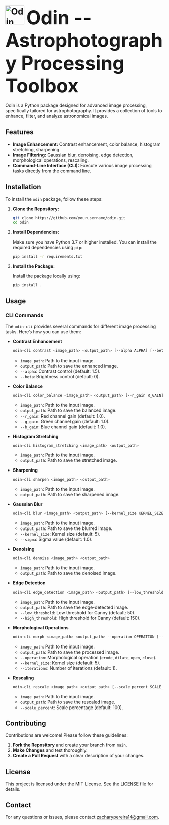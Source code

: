 # <img src="https://github.com/ZachPereira14/odin/blob/main/odin_icon.ico?raw=true" alt="Odin Icon" width="60" height="60"> <span style="font-size: 60px;">Odin -- Astrophotography Processing Toolbox</span>



Odin is a Python package designed for advanced image processing, specifically tailored for astrophotography. It provides a collection of tools to enhance, filter, and analyze astronomical images.

## Features

- **Image Enhancement:** Contrast enhancement, color balance, histogram stretching, sharpening.
- **Image Filtering:** Gaussian blur, denoising, edge detection, morphological operations, rescaling.
- **Command-Line Interface (CLI):** Execute various image processing tasks directly from the command line.

## Installation

To install the `odin` package, follow these steps:

1. **Clone the Repository:**

   ```bash
   git clone https://github.com/yourusername/odin.git
   cd odin
   ```

2. **Install Dependencies:**

   Make sure you have Python 3.7 or higher installed. You can install the required dependencies using `pip`:

   ```bash
   pip install -r requirements.txt
   ```

3. **Install the Package:**

   Install the package locally using:

   ```bash
   pip install .
   ```

## Usage

### CLI Commands

The `odin-cli` provides several commands for different image processing tasks. Here’s how you can use them:

- **Contrast Enhancement**

  ```bash
  odin-cli contrast <image_path> <output_path> [--alpha ALPHA] [--beta BETA]
  ```

  - `image_path`: Path to the input image.
  - `output_path`: Path to save the enhanced image.
  - `--alpha`: Contrast control (default: 1.5).
  - `--beta`: Brightness control (default: 0).

- **Color Balance**

  ```bash
  odin-cli color_balance <image_path> <output_path> [--r_gain R_GAIN] [--g_gain G_GAIN] [--b_gain B_GAIN]
  ```

  - `image_path`: Path to the input image.
  - `output_path`: Path to save the balanced image.
  - `--r_gain`: Red channel gain (default: 1.0).
  - `--g_gain`: Green channel gain (default: 1.0).
  - `--b_gain`: Blue channel gain (default: 1.0).

- **Histogram Stretching**

  ```bash
  odin-cli histogram_stretching <image_path> <output_path>
  ```

  - `image_path`: Path to the input image.
  - `output_path`: Path to save the stretched image.

- **Sharpening**

  ```bash
  odin-cli sharpen <image_path> <output_path>
  ```

  - `image_path`: Path to the input image.
  - `output_path`: Path to save the sharpened image.

- **Gaussian Blur**

  ```bash
  odin-cli blur <image_path> <output_path> [--kernel_size KERNEL_SIZE] [--sigma SIGMA]
  ```

  - `image_path`: Path to the input image.
  - `output_path`: Path to save the blurred image.
  - `--kernel_size`: Kernel size (default: 5).
  - `--sigma`: Sigma value (default: 1.0).

- **Denoising**

  ```bash
  odin-cli denoise <image_path> <output_path>
  ```

  - `image_path`: Path to the input image.
  - `output_path`: Path to save the denoised image.

- **Edge Detection**

  ```bash
  odin-cli edge_detection <image_path> <output_path> [--low_threshold LOW_THRESHOLD] [--high_threshold HIGH_THRESHOLD]
  ```

  - `image_path`: Path to the input image.
  - `output_path`: Path to save the edge-detected image.
  - `--low_threshold`: Low threshold for Canny (default: 50).
  - `--high_threshold`: High threshold for Canny (default: 150).

- **Morphological Operations**

  ```bash
  odin-cli morph <image_path> <output_path> --operation OPERATION [--kernel_size KERNEL_SIZE] [--iterations ITERATIONS]
  ```

  - `image_path`: Path to the input image.
  - `output_path`: Path to save the processed image.
  - `--operation`: Morphological operation (`erode`, `dilate`, `open`, `close`).
  - `--kernel_size`: Kernel size (default: 5).
  - `--iterations`: Number of iterations (default: 1).

- **Rescaling**

  ```bash
  odin-cli rescale <image_path> <output_path> [--scale_percent SCALE_PERCENT]
  ```

  - `image_path`: Path to the input image.
  - `output_path`: Path to save the rescaled image.
  - `--scale_percent`: Scale percentage (default: 100).

## Contributing

Contributions are welcome! Please follow these guidelines:

1. **Fork the Repository** and create your branch from `main`.
2. **Make Changes** and test thoroughly.
3. **Create a Pull Request** with a clear description of your changes.

## License

This project is licensed under the MIT License. See the [LICENSE](LICENSE) file for details.

## Contact

For any questions or issues, please contact [zacharypereira14@gmail.com](mailto:zacharypereira14@gmail.com).
